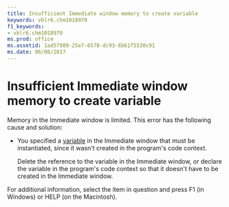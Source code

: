 ```yaml
---
title: Insufficient Immediate window memory to create variable
keywords: vblr6.chm1018970
f1_keywords:
- vblr6.chm1018970
ms.prod: office
ms.assetid: 1ad57989-25e7-6578-dc93-6b61f5530c91
ms.date: 06/08/2017
---
```



# Insufficient Immediate window memory to create variable

Memory in the  Immediate window is limited. This error has the following cause and solution:



- You specified a [variable](../../Glossary/vbe-glossary.md#variable) in the Immediate window that must be instantiated, since it wasn't created in the program's code context.
    
    Delete the reference to the variable in the  Immediate window, or declare the variable in the program's code context so that it doesn't have to be created in the Immediate window.
    

For additional information, select the item in question and press F1 (in Windows) or HELP (on the Macintosh).

